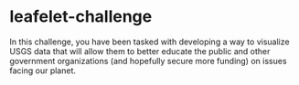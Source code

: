 # leafelet-challenge

In this challenge, you have been tasked with developing a way to visualize USGS data that will allow them to better educate the public and other government organizations (and hopefully secure more funding) on issues facing our planet.
